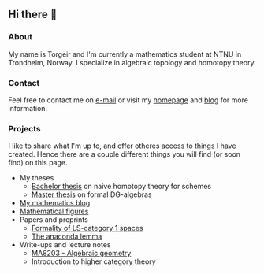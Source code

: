 ## Hi there 👋

### About

My name is Torgeir and I'm currently a mathematics student at NTNU in Trondheim, Norway. I specialize in algebraic topology and homotopy theory.

### Contact

Feel free to contact me on [e-mail](mailto:torgeiraamboe@gmail.com) or visit my [homepage](https://folk.ntnu.no/torgeaam/) and [blog](https://torgeiraamboe.github.io/) for more information. 

### Projects

I like to share what I'm up to, and offer otheres access to things I have created. Hence there are a couple different things you will find (or soon find) on this page. 

 - My theses
     - [Bachelor thesis](https://github.com/torgeiraamboe/bachelor_thesis) on naive homotopy theory for schemes 
     - [Master thesis](https://github.com/torgeiraamboe/master_thesis) on formal DG-algebras 
 - [My mathematics blog](https://github.com/torgeiraamboe/torgeiraamboe.github.io)
 - [Mathematical figures](https://github.com/torgeiraamboe/mathematical_figures)
 - Papers and preprints
     - [Formality of LS-category 1 spaces](https://github.com/torgeiraamboe/formality_of_lscat1_spaces)
     - [The anaconda lemma](https://github.com/torgeiraamboe/anaconda_lemma)
 - Write-ups and lecture notes
     - [MA8203 - Algebraic geometry](https://github.com/torgeiraamboe/MA8203-lecture_notes)
     - Introduction to higher category theory


